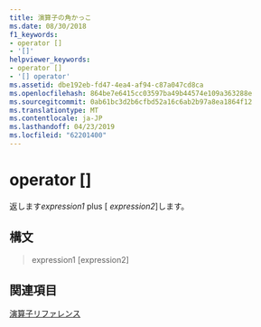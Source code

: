 ```yaml
---
title: 演算子の角かっこ
ms.date: 08/30/2018
f1_keywords:
- operator []
- '[]'
helpviewer_keywords:
- operator []
- '[] operator'
ms.assetid: dbe192eb-fd47-4ea4-af94-c87a047cd8ca
ms.openlocfilehash: 864be7e6415cc03597ba49b44574e109a363288e
ms.sourcegitcommit: 0ab61bc3d2b6cfbd52a16c6ab2b97a8ea1864f12
ms.translationtype: MT
ms.contentlocale: ja-JP
ms.lasthandoff: 04/23/2019
ms.locfileid: "62201400"
---
```

# <a name="operator-"></a>operator \[\]

返します*expression1* plus \[ *expression2*\]します。

## <a name="syntax"></a>構文

> expression1 [expression2]

## <a name="see-also"></a>関連項目

[演算子リファレンス](../../assembler/masm/operators-reference.md)<br/>